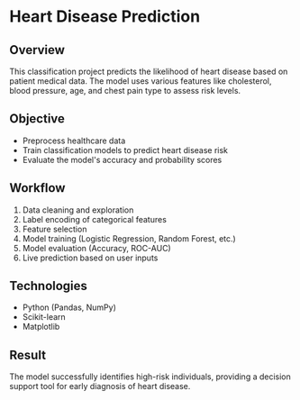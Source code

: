 # Heart Disease Prediction

## Overview
This classification project predicts the likelihood of heart disease based on patient medical data. The model uses various features like cholesterol, blood pressure, age, and chest pain type to assess risk levels.

## Objective
- Preprocess healthcare data
- Train classification models to predict heart disease risk
- Evaluate the model's accuracy and probability scores

## Workflow
1. Data cleaning and exploration
2. Label encoding of categorical features
3. Feature selection
4. Model training (Logistic Regression, Random Forest, etc.)
5. Model evaluation (Accuracy, ROC-AUC)
6. Live prediction based on user inputs

## Technologies
- Python (Pandas, NumPy)
- Scikit-learn
- Matplotlib

## Result
The model successfully identifies high-risk individuals, providing a decision support tool for early diagnosis of heart disease.
